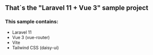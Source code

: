 ## That`s the "Laravel 11 + Vue 3" sample project

### This sample contains:
<ul>
  <li>Laravel 11</li>
  <li>Vue 3 (vue-router)</li>
  <li>Vite</li>
  <li>Tailwind CSS (daisy-ui)</li>
</ul>
